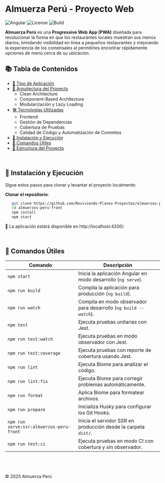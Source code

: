 # Almuerza Perú - Proyecto Web
![Angular](https://img.shields.io/badge/angular-18.2-red?logo=angular)
![License](https://img.shields.io/badge/license-MIT-blue.svg)
![Build](https://img.shields.io/badge/build-passing-brightgreen)

**Almuerza Perú** es una **Progressive Web App (PWA)** diseñada para revolucionar la forma en que los restaurantes locales muestran sus menús diarios, brindando visibilidad en línea a pequeños restaurantes y mejorando la experiencia de los comensales al permitirles encontrar rápidamente opciones de menú cerca de su ubicación.

## 📚 Tabla de Contenidos
- [📱 Tipo de Aplicación](./docs/pwa-application.md)
- [🧱 Arquitectura del Proyecto](./docs/architecture.md)
  - Clean Architecture
  - Component-Based Architecture
  - Modularización y Lazy Loading
- [🛠️ Tecnologías Utilizadas](./docs/technologies-used.md)
  - Frontend
  - Gestión de Dependencias
  - Cobertura de Pruebas
  - Calidad de Código y Automatización de Commitss
- [🚀 Instalación y Ejecución](#-instalación-y-ejecución)
- [🔧 Comandos Útiles](#-comandos-útiles)
- [📁 Estructura del Proyecto](./docs/project-structure.md)

&nbsp;

## 🚀 Instalación y Ejecución

Sigue estos pasos para clonar y levantar el proyecto localmente:

**Clonar el repositorio**:
```bash
   git clone https://github.com/Reviviendo-Planes-Proyectos/almuerzos-peru-front.git
   cd almuerzos-peru-front
   npm install
   npm start
```

📍 La aplicación estará disponible en http://localhost:4200/.

&nbsp;

## 🔧 Comandos Útiles

| Comando                              | Descripción                                                                 |
|--------------------------------------|-----------------------------------------------------------------------------|
| `npm start`                          | Inicia la aplicación Angular en modo desarrollo (`ng serve`).              |
| `npm run build`                      | Compila la aplicación para producción (`ng build`).                        |
| `npm run watch`                      | Compila en modo observador para desarrollo (`ng build --watch`).          |
| `npm test`                           | Ejecuta pruebas unitarias con Jest.                                        |
| `npm run test:watch`                 | Ejecuta pruebas en modo observador con Jest.                               |
| `npm run test:coverage`              | Ejecuta pruebas con reporte de cobertura usando Jest.                      |
| `npm run lint`                       | Ejecuta Biome para analizar el código.                                      |
| `npm run lint:fix`                   | Ejecuta Biome para corregir problemas automáticamente.                      |
| `npm run format`                     | Aplica Biome para formatear archivos.                                       |
| `npm run prepare`                    | Inicializa Husky para configurar los Git Hooks.                            |
| `npm run serve:ssr:almuerzos-peru-front` | Inicia el servidor SSR en producción desde la carpeta `dist/`.         |
| `npm run test:ci`                   | Ejecuta pruebas en modo CI con cobertura y sin observador.                 |


&nbsp;
---

© 2025 Almuerza Perú
